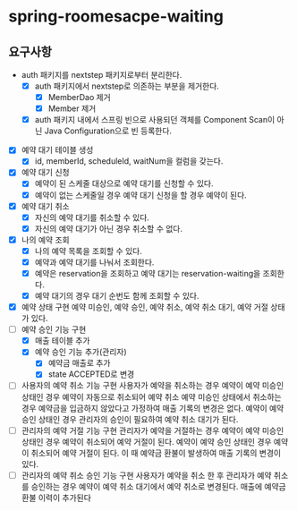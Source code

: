 # spring-roomesacpe-waiting

## 요구사항

- auth 패키지를 nextstep 패키지로부터 분리한다.
    - [x] auth 패키지에서 nextstep로 의존하는 부분을 제거한다.
        - [x] MemberDao 제거
        - [x] Member 제거
    - [x] auth 패키지 내에서 스프링 빈으로 사용되던 객체를 Component Scan이 아닌 Java Configuration으로 빈 등록한다.
- [x] 예약 대기 테이블 생성
    - [x] id, memberId, scheduleId, waitNum을 컬럼을 갖는다.
- [x] 예약 대기 신청
    - [x] 예약이 된 스케줄 대상으로 예약 대기를 신청할 수 있다.
    - [x] 예약이 없는 스케줄일 경우 예약 대기 신청을 할 경우 예약이 된다.
- [x] 예약 대기 취소
    - [x] 자신의 예약 대기를 취소할 수 있다.
    - [x] 자신의 예약 대기가 아닌 경우 취소할 수 없다.
- [x] 나의 예약 조회
    - [x] 나의 예약 목록을 조회할 수 있다.
    - [x] 예약과 예약 대기를 나눠서 조회한다.
    - [x] 예약은 reservation을 조회하고 예약 대기는 reservation-waiting을 조회한다.
    - [x] 예약 대기의 경우 대기 순번도 함께 조회할 수 있다.

- [x] 예약 상태 구현
  예약 미승인, 예약 승인, 예약 취소, 예약 취소 대기, 예약 거절 상태가 있다.
- [ ] 예약 승인 기능 구현
    - [x] 매출 테이블 추가
    - [x] 예약 승인 기능 추가(관리자)
        - [x] 예약금 매출로 추가
        - [x] state ACCEPTED로 변경
- [ ] 사용자의 예약 취소 기능 구현
  사용자가 예약을 취소하는 경우
  예약이 예약 미승인 상태인 경우 예약이 자동으로 취소되어 예약 취소
  예약 미승인 상태에서 취소하는 경우 예약금을 입금하지 않았다고 가정하여 매출 기록의 변경은 없다.
  예약이 예약 승인 상태인 경우 관리자의 승인이 필요하여 예약 취소 대기가 된다.
- [ ] 관리자의 예약 거절 기능 구현
  관리자가 예약을 거절하는 경우
  예약이 예약 미승인 상태인 경우 예약이 취소되어 예약 거절이 된다.
  예약이 예약 승인 상태인 경우 예약이 취소되어 예약 거절이 된다. 이 때 예약금 환불이 발생하여 매출 기록의 변경이 있다.
- [ ] 관리자의 예약 취소 승인 기능 구현
  사용자가 예약을 취소 한 후 관리자가 예약 취소를 승인하는 경우
  예약이 예약 취소 대기에서 예약 취소로 변경된다.
  매출에 예약금 환불 이력이 추가된다